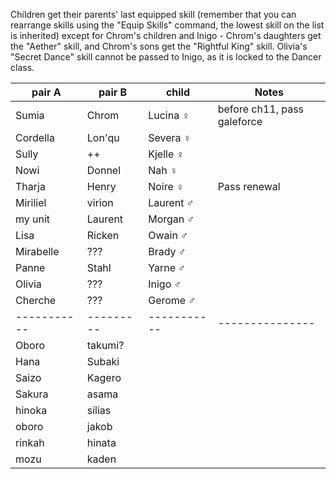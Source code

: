 Children get their parents' last equipped skill (remember that you can rearrange skills using the "Equip Skills" command, the lowest skill on the list is inherited) except for Chrom's children and Inigo - Chrom's daughters get the "Aether" skill, and Chrom's sons get the "Rightful King" skill. Olivia's "Secret Dance" skill cannot be passed to Inigo, as it is locked to the Dancer class.

| pair A    | pair B  | child     | Notes       |
|-----------|---------|-----------|-------------|
| Sumia     | Chrom   | Lucina ♀  | before ch11, pass galeforce |
| Cordella  | Lon'qu  | Severa ♀  |             |
| Sully     | ++      | Kjelle  ♀ |             |
| Nowi      | Donnel  | Nah ♀     |             |
| Tharja    | Henry   | Noire ♀    | Pass renewal |
| Miriliel  |virion  | Laurent ♂ |             |
| my unit   | Laurent | Morgan ♂  |             |
| Lisa      | Ricken  | Owain ♂   |             |
| Mirabelle | ???     | Brady ♂   |             |
| Panne     | Stahl   | Yarne ♂   |             |
| Olivia    | ???     | Inigo   ♂ |             |
| Cherche   | ???     | Gerome  ♂  |             |
|-----------|---------|-----------|---------------
| Oboro     | takumi? |
| Hana      | Subaki  |
| Saizo     | Kagero |
| Sakura    |asama |
| hinoka  | silias
| oboro   | jakob |
| rinkah |hinata |
|mozu|kaden

